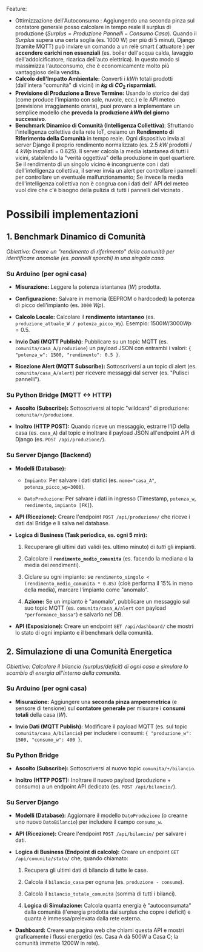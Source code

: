 
Feature: 
- Ottimizzazione dell'Autoconsumo :
	Aggiungendo una seconda pinza sul contatore generale posso calcolare in tempo reale il surplus di produzione ($Surplus = Produzione\ Pannelli - Consumo\ Casa$).
	Quando il $Surplus$ supera una certa soglia (es. 1000 W) per più di 5 minuti, Django (tramite MQTT) può inviare un comando a un relè smart ( attuatore ) per **accendere carichi non essenziali** (es. boiler dell'acqua calda, lavaggio dell'addolcificatore,  ricarica dell'auto elettrica). In questo modo si massimizza l'autoconsumo, che è economicamente molto più vantaggioso della vendita.
- **Calcolo dell'Impatto Ambientale:** Converti i $kWh$ totali prodotti (dall'intera "comunità" di vicini) in **$kg$ di $CO_2$ risparmiati**. 
- **Previsione di Produzione a Breve Termine:** Usando lo storico dei dati (come produce l'impianto con sole, nuvole, ecc.) e le API meteo (previsione irraggiamento oraria), puoi provare a implementare un semplice modello che **preveda la produzione $kWh$ del giorno successivo**.
- **Benchmark Dinamico di Comunità (Intelligenza Collettiva)**:
	Sfruttando l'intelligenza collettiva della rete IoT, creiamo un **Rendimento di Riferimento della Comunità** in tempo reale. Ogni dispositivo invia al server Django il proprio rendimento normalizzato (es. $2.5\ kW$ prodotti / $4\ kWp$ installati = $0.625$). Il server calcola la media istantanea di tutti i vicini, stabilendo la "verità oggettiva" della produzione in quel quartiere. Se il rendimento di un singolo vicino è incongruente con i dati  dell'intelligenza collettiva, il server invia un alert per controllare i pannelli per controllare un eventuale malfunzionamento; Se invece la media dell'intelligenza collettiva non è congrua con i dati dell' API del meteo vuol dire che c'è bisogno della pulizia di tutti i pannelli del vicinato .


# Possibili implementazioni
## 1. Benchmark Dinamico di Comunità

_Obiettivo: Creare un "rendimento di riferimento" della comunità per identificare anomalie (es. pannelli sporchi) in una singola casa._

###  Su Arduino (per ogni casa)

- **Misurazione:** Leggere la potenza istantanea ($W$) prodotta.
    
- **Configurazione:** Salvare in memoria (EEPROM o hardcoded) la potenza di picco dell'impianto (es. `3000` $Wp$).
    
- **Calcolo Locale:** Calcolare il **rendimento istantaneo** (es. `produzione_attuale_W / potenza_picco_Wp`). Esempio: $1500W / 3000Wp = 0.5$.
    
- **Invio Dati (MQTT Publish):** Pubblicare su un topic MQTT (es. `comunita/casa_A/produzione`) un payload JSON con entrambi i valori: `{ "potenza_w": 1500, "rendimento": 0.5 }`.
    
- **Ricezione Alert (MQTT Subscribe):** Sottoscriversi a un topic di alert (es. `comunita/casa_A/alert`) per ricevere messaggi dal server (es. "Pulisci pannelli").
    

###  Su Python Bridge (MQTT <-> HTTP)

- **Ascolto (Subscribe):** Sottoscriversi al topic "wildcard" di produzione: `comunita/+/produzione`.
    
- **Inoltro (HTTP POST):** Quando riceve un messaggio, estrarre l'ID della casa (es. `casa_A`) dal topic e inoltrare il payload JSON all'endpoint API di Django (es. `POST /api/produzione/`).
    

###  Su Server Django (Backend)

- **Modelli (Database):**
    
    - `Impianto`: Per salvare i dati statici (es. `nome="casa_A"`, `potenza_picco_wp=3000`).
        
    - `DatoProduzione`: Per salvare i dati in ingresso (Timestamp, `potenza_w`, `rendimento`, `impianto [FK]`).
        
- **API (Ricezione):** Creare l'endpoint `POST /api/produzione/` che riceve i dati dal Bridge e li salva nel database.
    
- **Logica di Business (Task periodica, es. ogni 5 min):**
    
    1. Recuperare gli ultimi dati validi (es. ultimo minuto) di _tutti_ gli impianti.
        
    2. Calcolare il **`rendimento_medio_comunita`** (es. facendo la mediana o la media dei rendimenti).
        
    3. Ciclare su ogni impianto: se `rendimento_singolo < (rendimento_medio_comunita * 0.85)` (cioè performa il 15% in meno della media), marcare l'impianto come "anomalo".
        
    4. **Azione:** Se un impianto è "anomalo", pubblicare un messaggio sul suo topic MQTT (es. `comunita/casa_A/alert` con payload `"performance_bassa"`) e salvarlo nel DB.
        
- **API (Esposizione):** Creare un endpoint `GET /api/dashboard/` che mostri lo stato di ogni impianto e il benchmark della comunità.
## 2. Simulazione di una Comunità Energetica

_Obiettivo: Calcolare il bilancio (surplus/deficit) di ogni casa e simulare lo scambio di energia all'interno della comunità._

### Su Arduino (per ogni casa)

- **Misurazione:** Aggiungere una **seconda pinza amperometrica** (e sensore di tensione) sul **contatore generale** per misurare i **consumi totali** della casa ($W$).
    
- **Invio Dati (MQTT Publish):** Modificare il payload MQTT (es. sul topic `comunita/casa_A/bilancio`) per includere i consumi: `{ "produzione_w": 1500, "consumo_w": 400 }`.
    

### Su Python Bridge

- **Ascolto (Subscribe):** Sottoscriversi al nuovo topic `comunita/+/bilancio`.
    
- **Inoltro (HTTP POST):** Inoltrare il nuovo payload (produzione + consumo) a un endpoint API dedicato (es. `POST /api/bilancio/`).
    

### Su Server Django

- **Modelli (Database):** Aggiornare il modello `DatoProduzione` (o crearne uno nuovo `DatoBilancio`) per includere il campo `consumo_w`.
    
- **API (Ricezione):** Creare l'endpoint `POST /api/bilancio/` per salvare i dati.
    
- **Logica di Business (Endpoint di calcolo):** Creare un endpoint `GET /api/comunita/stato/` che, quando chiamato:
    
    1. Recupera gli ultimi dati di bilancio di tutte le case.
        
    2. Calcola il `bilancio_casa` per ognuna (es. `produzione - consumo`).
        
    3. Calcola il `bilancio_totale_comunità` (somma di tutti i bilanci).
        
    4. **Logica di Simulazione:** Calcola quanta energia è "autoconsumata" dalla comunità (l'energia prodotta dai surplus che copre i deficit) e quanta è immessa/prelevata dalla rete esterna.
        
- **Dashboard:** Creare una pagina web che chiami questa API e mostri graficamente i flussi energetici (es. Casa A dà 500W a Casa C; la comunità immette 1200W in rete).
